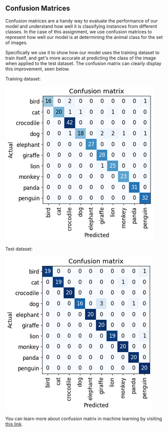 ## Confusion Matrices

Confusion matrices are a handy way to evaluate the performance of our model and understand how well it is classifying instances from different classes. In the case of this assignment, we use confusion matrices to represent how well our model is at determining the animal class for the set of images.

Specifically we use it to show how our model uses the training dataset to train itself, and get's more accurate at predicting the class of the image when applied to the test dataset. The confusion matrix can clearly display this improvement, seen below.

Training dataset:

![](/images/confusiontrain.png)


Test dataset:

![](/images/confusiontest.png)


You can learn more about confusion matrix in machine learning by visiting [this link](https://www.simplilearn.com/tutorials/machine-learning-tutorial/confusion-matrix-machine-learning#:~:text=A%20confusion%20matrix%20presents%20a,actual%20values%20of%20a%20classifier.).
